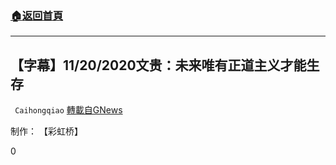 ###  [:house:返回首頁](https://github.com/ourhimalayas/txt)
---

## 【字幕】11/20/2020文贵：未来唯有正道主义才能生存
` Caihongqiao` [轉載自GNews](https://gnews.org/zh-hans/600793/)

制作： 【彩虹桥】

0
